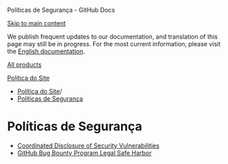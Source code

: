 Políticas de Segurança - GitHub Docs

[Skip to main content](#main-content)

We publish frequent updates to our documentation, and translation of this page may still be in progress. For the most current information, please visit the [English documentation](/en).

[All products](/pt)

[Política do Site](/pt/site-policy)

* [Política do Site](/pt/site-policy)/
* [Políticas de Segurança](/pt/site-policy/security-policies)

Políticas de Segurança
==========

* [Coordinated Disclosure of Security Vulnerabilities](/pt/site-policy/security-policies/coordinated-disclosure-of-security-vulnerabilities)
* [GitHub Bug Bounty Program Legal Safe Harbor](/pt/site-policy/security-policies/github-bug-bounty-program-legal-safe-harbor)
